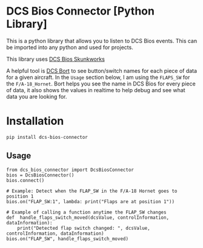 # DCS Bios Connector [Python Library]

This is a python library that allows you to listen to DCS Bios events. This can be imported into any python and used for projects.

This library uses [DCS Bios Skunkworks](https://github.com/DCS-Skunkworks/dcs-bios)

A helpful tool is [DCS Bort](https://github.com/DCS-Skunkworks/Bort/releases/tag/v0.3.0) to see button/switch names for each piece of data for a given aircraft. In the `Usage` section below, I am using the `FLAPS_SW` for the `F/A-18_Hornet`. Bort helps you see the name in DCS Bios for every piece of data, it also shows the values in realtime to help debug and see what data you are looking for.

# Installation
`pip install dcs-bios-connector`

## Usage
```
from dcs_bios_connector import DcsBiosConnector
bios = DcsBiosConnector()
bios.connect()

# Example: Detect when the FLAP_SW in the F/A-18 Hornet goes to position 1
bios.on("FLAP_SW:1", lambda: print("Flaps are at position 1"))

# Example of calling a function anytime the FLAP_SW changes
def  handle_flaps_switch_moved(dcsValue, controlInformation, dataInformation):
	print("Detected flap switch changed: ", dcsValue, controlInformation, dataInformation)
bios.on("FLAP_SW", handle_flaps_switch_moved)
```

